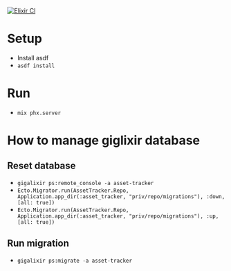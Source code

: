[![Elixir CI](https://github.com/laiboonh/asset_tracker/actions/workflows/elixir.yml/badge.svg)](https://github.com/laiboonh/asset_tracker/actions/workflows/elixir.yml)

# Setup
- Install asdf
- `asdf install`

# Run
- `mix phx.server`

# How to manage giglixir database

## Reset database
- `gigalixir ps:remote_console -a asset-tracker`
- `Ecto.Migrator.run(AssetTracker.Repo, Application.app_dir(:asset_tracker, "priv/repo/migrations"), :down, [all: true])`
- `Ecto.Migrator.run(AssetTracker.Repo, Application.app_dir(:asset_tracker, "priv/repo/migrations"), :up, [all: true])`

## Run migration
- `gigalixir ps:migrate -a asset-tracker`
